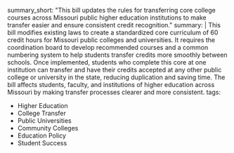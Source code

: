 summary_short: "This bill updates the rules for transferring core college courses across Missouri public higher education institutions to make transfer easier and ensure consistent credit recognition."
summary: |
  This bill modifies existing laws to create a standardized core curriculum of 60 credit hours for Missouri public colleges and universities. It requires the coordination board to develop recommended courses and a common numbering system to help students transfer credits more smoothly between schools. Once implemented, students who complete this core at one institution can transfer and have their credits accepted at any other public college or university in the state, reducing duplication and saving time. The bill affects students, faculty, and institutions of higher education across Missouri by making transfer processes clearer and more consistent.
tags:
  - Higher Education
  - College Transfer
  - Public Universities
  - Community Colleges
  - Education Policy
  - Student Success
